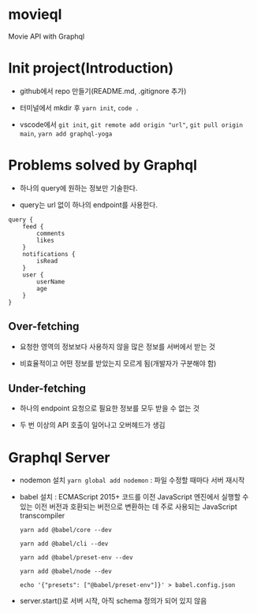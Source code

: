 # movieql

Movie API with Graphql

# Init project(Introduction)

- github에서 repo 만들기(README.md, .gitignore 추가)

- 터미널에서 mkdir 후 `yarn init`, `code .`

- vscode에서 `git init`, `git remote add origin "url"`, `git pull origin main`, `yarn add graphql-yoga`

# Problems solved by Graphql

- 하나의 query에 원하는 정보만 기술한다.

- query는 url 없이 하나의 endpoint를 사용한다.

```
query {
    feed {
        comments
        likes
    }
    notifications {
        isRead
    }
    user {
        userName
        age
    }
}
```

## Over-fetching

- 요청한 영역의 정보보다 사용하지 않을 많은 정보를 서버에서 받는 것

- 비효율적이고 어떤 정보를 받았는지 모르게 됨(개발자가 구분해야 함)

## Under-fetching

- 하나의 endpoint 요청으로 필요한 정보를 모두 받을 수 없는 것

- 두 번 이상의 API 호출이 일어나고 오버헤드가 생김

# Graphql Server

- nodemon 설치 `yarn global add nodemon` : 파일 수정할 때마다 서버 재시작

- babel 설치 : ECMAScript 2015+ 코드를 이전 JavaScript 엔진에서 실행할 수 있는 이전 버전과 호환되는 버전으로 변환하는 데 주로 사용되는 JavaScript transcompiler

  `yarn add @babel/core --dev`

  `yarn add @babel/cli --dev`

  `yarn add @babel/preset-env --dev`

  `yarn add @babel/node --dev`

  `echo '{"presets": ["@babel/preset-env"]}' > babel.config.json`

- server.start()로 서버 시작, 아직 schema 정의가 되어 있지 않음
